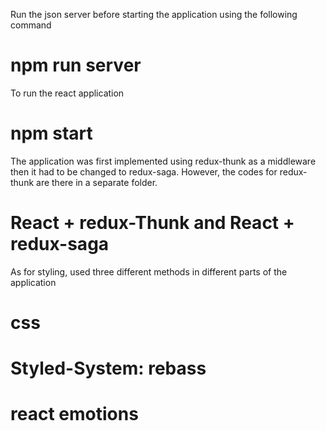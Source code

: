Run the json server before starting the application using the following command
# npm run server

To run the react application
# npm start

The application was first implemented using redux-thunk as a middleware then it had to be changed to redux-saga. However, the codes for redux-thunk are there in a separate folder.
# React + redux-Thunk and React + redux-saga

As for styling, used three different methods in different parts of the application
# css
# Styled-System: rebass
# react emotions